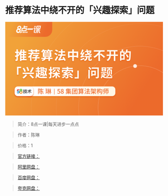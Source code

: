 # 推荐算法中绕不开的「兴趣探索」问题

![img](../../assets/Cgp9HWEcusyAeAZcAAK56JbUXFk703.png)

> 简介：8点一课|每天进步一点点

> 作者：陈琳

> 价格：1

> [官方链接：]()

> [阿里网盘：]()

> [百度网盘：]()

> [夸克网盘：]()

